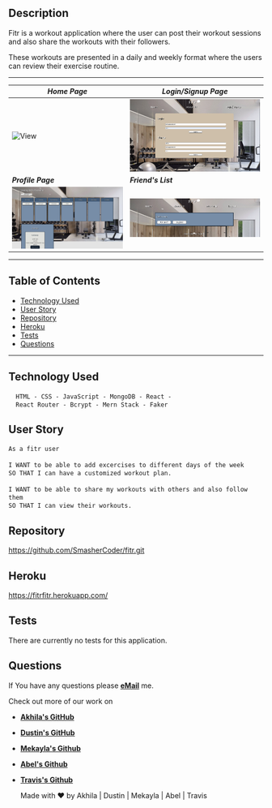 ## Description

Fitr is a workout application where the user can post their workout sessions and also share the workouts with their followers.

These workouts are presented in a daily and weekly format where the users can review their exercise routine. 

---

| ***Home Page***                   | ***Login/Signup Page***                |
| --------------------------------- | ------------------------------- |
| ![View](homepage.png)     | ![View](loginpage.png) |
| ***Profile Page***                   | ***Friend's List***                |
| ![View](profilepage.png) | ![View](friendlist.png)

---

## Table of Contents

* [Technology Used](#technologyused)
* [User Story](#userstory)
* [Repository](#repository)
* [Heroku](#heroku)
* [Tests](#tests)
* [Questions](#questions)
---

## Technology Used <a name="technologyused"></a>

```.
  HTML - CSS - JavaScript - MongoDB - React - 
  React Router - Bcrypt - Mern Stack - Faker
```


## User Story <a name="userstory"></a>

```text
As a fitr user

I WANT to be able to add excercises to different days of the week 
SO THAT I can have a customized workout plan.

I WANT to be able to share my workouts with others and also follow them 
SO THAT I can view their workouts.
```


## Repository <a name="repository"></a>

https://github.com/SmasherCoder/fitr.git



## Heroku <a name="heroku"></a>

https://fitrfitr.herokuapp.com/



## Tests <a name="tests"></a>
There are currently no tests for this application.


## Questions <a name="questions"></a>

If You have any questions please [**eMail**](mailto:akhilasrinagula@gmail.com) me.

Check out more of our work on
  * [**Akhila's GitHub**](https://github.com/akhilasrinagula)
  * [**Dustin's GitHub**](https://github.com/dustin2400)
  * [**Mekayla's Github**](https://github.com/trujilml)
  * [**Abel's Github**](https://github.com/AKim47)
  * [**Travis's Github**](https://github.com/smashercoder)



    Made with ❤️ by Akhila | Dustin | Mekayla | Abel | Travis

    

 

